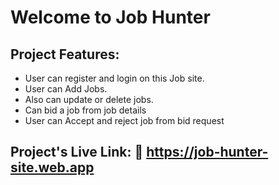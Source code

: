 # Welcome to Job Hunter

## Project Features:

- User can register and login on this Job site.
- User can Add Jobs.
- Also can update or delete jobs.
- Can bid a job from job details
- User can Accept and reject job from bid request

## Project's Live Link: 🔗 https://job-hunter-site.web.app

